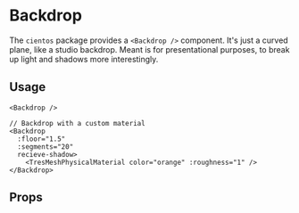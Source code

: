 # Backdrop

<DocsDemo>
    <BackdropDemo class="demo-scene" />
</DocsDemo>

The `cientos` package provides a `<Backdrop />` component. It's just a curved plane, like a studio backdrop. Meant is for presentational purposes, to break up light and shadows more interestingly.

## Usage

```vue
<Backdrop />

// Backdrop with a custom material
<Backdrop  
  :floor="1.5" 
  :segments="20" 
  recieve-shadow>
    <TresMeshPhysicalMaterial color="orange" :roughness="1" />
</Backdrop>
```

## Props

<CientosPropsTable component-path="src/core/staging/Backdrop.vue" />
